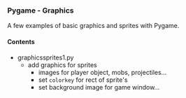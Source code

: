 ### Pygame - Graphics

A few examples of basic graphics and sprites with Pygame.

#### Contents
* graphicssprites1.py
    * add graphics for sprites
        * images for player object, mobs, projectiles...
        * set `colorkey` for rect of sprite's
        * set background image for game window...
